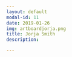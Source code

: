 ```yaml
---
layout: default
modal-id: 11
date: 2019-01-26
img: artboardjorja.png
title: Jorja Smith
description:

---
```

